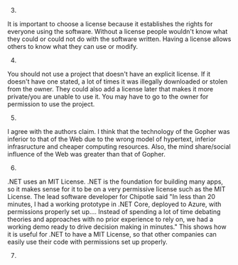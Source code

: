 
3.
It is important to choose a license because it establishes the rights for everyone using the software. Without a license people wouldn't know what they could or could not do with the software written. Having a license allows others to know what they can use or modify.

4.
You should not use a project that doesn't have an explicit license. If it doesn't have one stated, a lot of times it was illegally downloaded or stolen from the owner. They could also add a license later that makes it more private/you are unable to use it. You may have to go to the owner for permission to use the project.

5.
I agree with the authors claim. I think that the technology of the Gopher was inferior to that of the Web due to the wrong model of hypertext, inferior infrasructure and cheaper computing resources. Also, the mind share/social influence of the Web was greater than that of Gopher.

6.
.NET uses an MIT License. .NET is the foundation for building many apps, so it makes sense for it to be on a very permissive license such as the MIT License. The lead software developer for Chipotle said "In less than 20 minutes, I had a working prototype in .NET Core, deployed to Azure, with permissions properly set up…. Instead of spending a lot of time debating theories and approaches with no prior experience to rely on, we had a working demo ready to drive decision making in minutes." This shows how it is useful for .NET to have a MIT License, so that other companies can easily use their code with permissions set up properly.

7.
